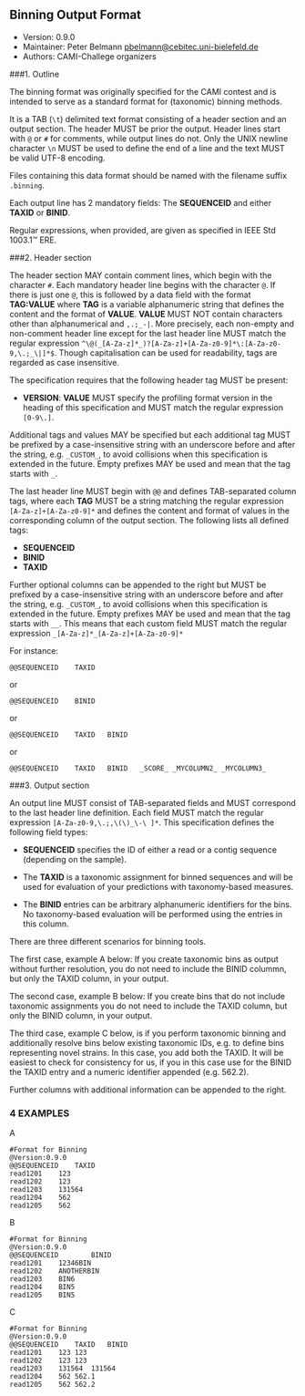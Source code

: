 ## Binning Output Format

  * Version:    0.9.0
  * Maintainer: Peter Belmann <pbelmann@cebitec.uni-bielefeld.de>
  * Authors: CAMI-Challege organizers

###1. Outline

The binning format was originally specified for the CAMI contest and is intended to
serve as a standard format for (taxonomic) binning methods. 

It is a TAB (`\t`) delimited text format consisting of a header section and an output section.
The header MUST be prior the output. Header lines start with `@` or `#` for
comments, while output lines do not. Only the UNIX newline character `\n` MUST be used to define the end of a line and the text MUST be valid UTF-8 encoding.

Files containing this data format should be named with the filename suffix `.binning`.

Each output line has 2 mandatory fields: The **SEQUENCEID** and either **TAXID** or
**BINID**.

Regular expressions, when provided, are given as specified in IEEE Std 1003.1™ ERE.

###2. Header section

The header section MAY contain comment lines, which begin with the character
`#`. Each mandatory header line begins with the character `@`. If there is just
one `@`, this is followed by a data field with the format **TAG:VALUE** where **TAG**
is a variable alphanumeric string that defines the content and the format of
**VALUE**. **VALUE** MUST NOT contain characters other than alphanumerical and `,.;_-|`.
More precisely, each non-empty and non-comment header line except for the last
header line MUST match the regular expression `^\@(_[A-Za-z]*_)?[A-Za-z]+[A-Za-z0-9]*\:[A-Za-z0-9,\.;_\|]*$`. 
Though capitalisation can be used for readability, tags are regarded as case insensitive.

The specification requires that the following header tag MUST be present:

  * **VERSION**: **VALUE** MUST specify the profiling format version in the heading
  of this specification and MUST match the regular expression `[0-9\.]`.

Additional tags and values MAY be specified but each additional tag MUST be
prefixed by a case-insensitive string with an underscore before and after the string,
e.g. `_CUSTOM_`, to avoid collisions when this specification is extended in the future.
Empty prefixes MAY be used and mean that the tag starts with `_`.

The last header line MUST begin with `@@` and defines TAB-separated column tags,
where each **TAG** MUST be a string matching the regular expression
`[A-Za-z]+[A-Za-z0-9]*` and defines the content and format of values in the
corresponding column of the output section. The following lists all defined tags:

  * **SEQUENCEID**
  * **BINID**
  * **TAXID**

Further optional columns can be appended to the right but MUST be 
prefixed by a case-insensitive string with an underscore before and after the string,
e.g. `_CUSTOM_`, to avoid collisions when this specification is extended in the future.
Empty prefixes MAY be used and mean that the tag starts with `__`. This means that each
custom field MUST match the regular expression `_[A-Za-z]*_[A-Za-z]+[A-Za-z0-9]*`

For instance: 

    @@SEQUENCEID	TAXID

or

    @@SEQUENCEID	BINID
or

    @@SEQUENCEID	TAXID	BINID

or

    @@SEQUENCEID	TAXID	BINID	_SCORE_	_MYCOLUMN2_	_MYCOLUMN3_

###3. Output section

An output line MUST consist of TAB-separated fields and MUST correspond to
the last header line definition. Each field MUST match the regular expression
`[A-Za-z0-9,\.;,\(\)_\-\ ]*`. This specification defines the following field types:

  * **SEQUENCEID** specifies the ID of either a read or a contig sequence (depending on
    the sample).

  * The **TAXID** is a taxonomic assignment for binned sequences and will be used for
    evaluation of your predictions with taxonomy-based measures.

  * The **BINID** entries can be arbitrary alphanumeric identifiers for the bins.
    No taxonomy-based evaluation will be performed using the entries in this
    column.

There are three different scenarios for binning tools.

The first case, example A below: If you create taxonomic bins as output without
further resolution, you do not need to include the BINID colummn, but only the
TAXID column, in your output.

The second case, example B below: If you create bins that do not include
taxonomic assignments you do not need to include the TAXID column, but only the
BINID column, in your output.

The third case, example C below, is if you perform taxonomic binning and
additionally resolve bins below existing taxonomic IDs, e.g. to define bins
representing novel strains. In this case, you add both the TAXID. It will be
easiest to check for consistency for us, if you in this case use for the BINID
the TAXID entry and a numeric identifier appended (e.g. 562.2).

Further columns with additional information can be appended to the right.

### 4 EXAMPLES

A
```
#Format for Binning
@Version:0.9.0
@@SEQUENCEID	TAXID
read1201	123
read1202	123
read1203	131564
read1204	562
read1205	562
```
B
```
#Format for Binning
@Version:0.9.0
@@SEQUENCEID		BINID
read1201	12346BIN
read1202	ANOTHERBIN
read1203	BIN6
read1204	BIN5
read1205	BIN5
```
C
```
#Format for Binning
@Version:0.9.0
@@SEQUENCEID	TAXID	BINID
read1201	123	123
read1202	123	123
read1203	131564	131564
read1204	562	562.1
read1205	562	562.2
```
